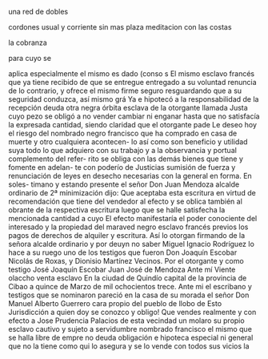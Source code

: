 una
red
de
dobles

cordones
usual
y
corriente
sin
mas
plaza
meditacion
con
las
costas

la
cobranza

para
cuyo
se

aplica
especialmente
el
mismo
es
dado
(conso
s
El mismo esclavo francés que ya tiene recibido de que se entregue entregado a su voluntad renuncia de lo contrario, y ofrece el mismo firme seguro resguardando que a su seguridad conduzca, así mismo grá
Ya e hipotecó a la responsabilidad de la recepción deuda otra negra órbita esclava de la otorgante llamada Justa cuyo pezo se obligó a no vender cambiar ni enganar hasta que no satisfacía la expresada cantidad, siendo claridad que el otorgante pade
Le deseo hoy el riesgo del nombrado negro francisco que ha comprado en casa de muerte y otro cualquiera acontecen- lo así como son beneficio y utilidad suya todo lo que adquiero con su trabajo y a la observancia y portual complemento del refer-
rito se obliga con las demás bienes que tiene y fomente en adelan-
te con poderío de Justicias sumisión de fuerza y renunciación
de leyes en desecho necesarias con la general en forma. En soles-
timano y estando presente el señor Don Juan Mendoza alcalde
ordinario de 2ª mínimización dijo: Que aceptaba esta escritura en virtud de recomendación que tiene del vendedor al efecto y se oblica también al obrante de la respectiva escritura luego que se halle satisfecha la mencionada cantidad a cuyo
El efecto manifestaría el poder conociente del interesado y la propiedad del maraved negro esclavo francés previos los pagos de derechos de alquiler y escritura. Así lo otorgan firmando de la señora alcalde ordinario y por deuyn no saber
Miguel Ignacio Rodríguez lo hace a su ruego uno de los testigos que fueron Don Joaquín Escobar Nicolás de Roxas, y Dionisio Martínez Vecinos. Por el otorgante y como testigo José Joaquín Escobar
Juan José de Mendoza
Ante mí
Viente olaccho
venta esclavo
En la ciudad de Quindío capital de la provincia de Cibao a quince de Marzo de mil ochocientos trece. Ante mi el escribano y testigos que se nominaron pareció en la casa de su morada el señor Don Manuel Alberto Guerrero cara propio del pueblo de llobo de
Esto Jurisdicción a quien doy se conozco y obligo! Que vendes realmente y con efecto a Jose Prudencia Palacios de esta vecindad un molaro su propio esclavo cautivo y sujeto a servidumbre nombrado francisco el mismo que se halla libre de empre
no deuda obligación e hipoteca especial ni general que no la tiene como qui lo asegura y se lo vende con todos sus vicios la